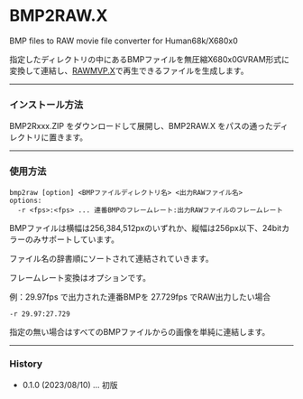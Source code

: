 # BMP2RAW.X

BMP files to RAW movie file converter for Human68k/X680x0

指定したディレクトリの中にあるBMPファイルを無圧縮X680x0GVRAM形式に変換して連結し、[RAWMVP.X](https://github.com/tantanGH/rawmvp/)で再生できるファイルを生成します。

---

### インストール方法

BMP2Rxxx.ZIP をダウンロードして展開し、BMP2RAW.X をパスの通ったディレクトリに置きます。

---

### 使用方法

    bmp2raw [option] <BMPファイルディレクトリ名> <出力RAWファイル名>
    options:
      -r <fps>:<fps> ... 連番BMPのフレームレート:出力RAWファイルのフレームレート

BMPファイルは横幅は256,384,512pxのいずれか、縦幅は256px以下、24bitカラーのみサポートしています。

ファイル名の辞書順にソートされて連結されていきます。

フレームレート変換はオプションです。

例：29.97fps で出力された連番BMPを 27.729fps でRAW出力したい場合

    -r 29.97:27.729

指定の無い場合はすべてのBMPファイルからの画像を単純に連結します。


---

### History

* 0.1.0 (2023/08/10) ... 初版
